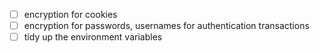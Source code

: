 - [ ] encryption for cookies
- [ ] encryption for passwords, usernames for authentication transactions
- [ ] tidy up the environment variables

